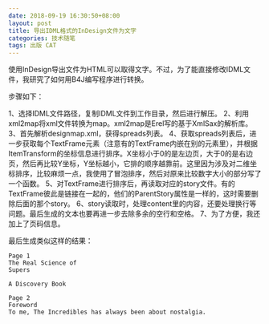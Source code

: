 ```yaml
---
date: 2018-09-19 16:30:50+08:00
layout: post
title: 导出IDML格式的InDesign文件为文字
categories: 技术随笔
tags: 出版 CAT
---
```


使用InDesign导出文件为HTML可以取得文字。不过，为了能直接修改IDML文件，我研究了如何用B4J编写程序进行转换。

步骤如下：

1、选择IDML文件路径，复制IDML文件到工作目录，然后进行解压。
2、利用xml2map将xml文件转换为map。xml2map是Erel写的基于XmlSax的解析库。
3、首先解析designmap.xml，获得spreads列表。
4、获取spreads列表后，进一步获取每个TextFrame元素（注意有的TextFrame内嵌在别的元素里），并根据ItemTransform的坐标信息进行排序。X坐标小于0的是左边页，大于0的是右边页，然后再比较Y坐标，Y坐标越小，它排的顺序越靠前。这里因为涉及对二维坐标排序，比较麻烦一点，我使用了冒泡排序，然后对原来比较数字大小的部分写了一个函数。
5、对TextFrame进行排序后，再读取对应的story文件。有的TextFrame彼此是链接在一起的，他们的ParentStory属性是一样的，这时需要删除后面的那个story。
6、story读取时，处理content里的内容，还要处理换行等问题。最后生成的文本也要再进一步去除多余的空行和空格。
7、为了方便，我还加上了页码信息。

最后生成类似这样的结果：

```
Page 1
The Real Science of
Supers

A Discovery Book

Page 2
Foreword
To me, The Incredibles has always been about nostalgia.
```
